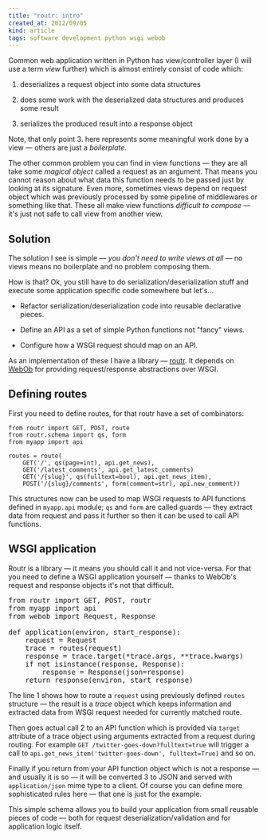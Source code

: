 ```yaml
---
title: "routr: intro"
created_at: 2012/09/05
kind: article
tags: software development python wsgi webob
---
```


Common web application written in Python has view/controller layer (I will use a
term *view* further) which is almost entirely consist of code which:

  1. deserializes a request object into some data structures

  2. does some work with the deserialized data structures and produces some
     result

  3. serializes the produced result into a response object

Note, that only point 3. here represents some meaningful work done by a view —
others are just a *boilerplate*.

The other common problem you can find in view functions — they are all take some
*magical object* called a request as an argument. That means you cannot reason
about what data this function needs to be passed just by looking at its
signature. Even more, sometimes views depend on request object which was
previously processed by some pipeline of middlewares or something like that.
These all make view functions *difficult to compose* — it's just not safe to
call view from another view.

## Solution

The solution I see is simple — *you don't need to write views at all* — no views
means no boilerplate and no problem composing them.

How is that? Ok, you still have to do serialization/deserialization stuff
and execute some application specific code somewhere but let's...

  * Refactor serialization/deserialization code into reusable declarative
    pieces.

  * Define an API as a set of simple Python functions not "fancy" views.

  * Configure how a WSGI request should map on an API.

As an implementation of these I have a library — [routr][]. It depends on
[WebOb][] for providing request/response abstractions over WSGI.

## Defining routes

First you need to define routes, for that routr have a set of combinators:

    from routr import GET, POST, route
    from routr.schema import qs, form
    from myapp import api

    routes = route(
        GET('/', qs(page=int), api.get_news),
        GET('/latest_comments', api.get_latest_comments)
        GET('/{slug}', qs(fulltext=bool), api.get_news_item),
        POST('/{slug}/comments', form(comment=str), api.new_comment))

This structures now can be used to map WSGI requests to API functions defined in
`myapp.api` module; `qs` and `form` are called guards — they extract data from
request and pass it further so then it can be used to call API functions.

## WSGI application

Routr is a library — it means you should call it and not vice-versa. For that
you need to define a WSGI application yourself — thanks to WebOb's request and
response objects it's not that difficult.

<pre>from routr import GET, POST, routr
from myapp import api
from webob import Request, Response

def application(environ, start_response):
    request = Request
    <span class="line">trace = routes(request)</span>
    <span class="line">response = trace.target(*trace.args, **trace.kwargs)</span>
    if not isinstance(response, Response):
        <span class="line">response = Response(json=response)</span>
    return response(environ, start_response)</pre>

The line <span class="lineref">1</span> shows how to route a `request` using
previously defined `routes` structure — the result is a *trace* object which
keeps information and extracted data from WSGI request needed for currently
matched route.

Then goes actual call <span class="lineref">2</span> to an API function which is
provided via `target` attribute of a trace object using arguments extracted from
a request during routing. For example `GET /twitter-goes-down?fulltext=true`
will trigger a call to `api.get_news_item('twitter-goes-down', fulltext=True)`
and so on.

Finally if you return from your API function object which is not a response —
and usually it is so — it will be converted <span class="lineref">3</span> to
JSON and served with `application/json` mime type to a client. Of course you can
define more sophisticated rules here — that one is just for the example.

This simple schema allows you to build your application from small reusable
pieces of code — both for request deserialization/validation and for application
logic itself.

[routr]: http://routr.rtfd.org
[WebOb]: http://webob.org
